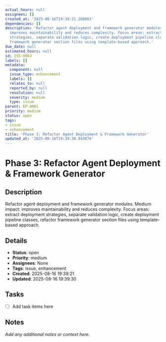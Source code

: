 ```yaml
---
actual_hours: null
assignees: []
created_at: '2025-08-16T19:39:21.260063'
dependencies: []
description: 'Refactor agent deployment and framework generator modules. Medium impact:
  improves maintainability and reduces complexity. Focus areas: extract deployment
  strategies, separate validation logic, create deployment pipeline classes, refactor
  framework generator section files using template-based approach.'
due_date: null
estimated_hours: null
id: ISS-0003
labels: []
metadata:
  component: null
  issue_type: enhancement
  labels: []
  relates_to: null
  reported_by: null
  resolution: null
  severity: medium
  type: issue
parent: EP-0001
priority: medium
status: open
tags:
- issue
- enhancement
title: 'Phase 3: Refactor Agent Deployment & Framework Generator'
updated_at: '2025-08-16T19:39:30.943870'
---
```


# Phase 3: Refactor Agent Deployment & Framework Generator

## Description
Refactor agent deployment and framework generator modules. Medium impact: improves maintainability and reduces complexity. Focus areas: extract deployment strategies, separate validation logic, create deployment pipeline classes, refactor framework generator section files using template-based approach.

## Details
- **Status**: open
- **Priority**: medium
- **Assignees**: None
- **Tags**: issue, enhancement
- **Created**: 2025-08-16 19:39:21
- **Updated**: 2025-08-16 19:39:30

## Tasks
- [ ] Add task items here

## Notes
_Add any additional notes or context here._
